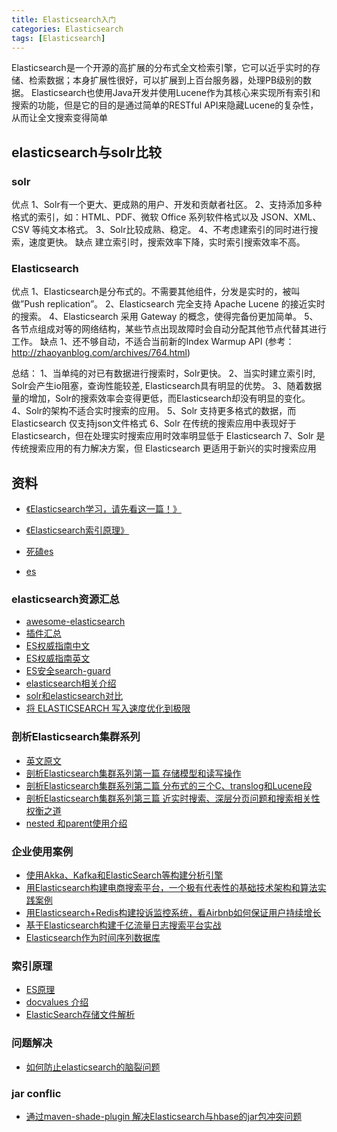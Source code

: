 ```yaml
---
title: Elasticsearch入门
categories: Elasticsearch
tags: [Elasticsearch]
---
```


 Elasticsearch是一个开源的高扩展的分布式全文检索引擎，它可以近乎实时的存储、检索数据；本身扩展性很好，可以扩展到上百台服务器，处理PB级别的数据。 
Elasticsearch也使用Java开发并使用Lucene作为其核心来实现所有索引和搜索的功能，但是它的目的是通过简单的RESTful API来隐藏Lucene的复杂性，从而让全文搜索变得简单

## elasticsearch与solr比较

### solr
优点
1、Solr有一个更大、更成熟的用户、开发和贡献者社区。
2、支持添加多种格式的索引，如：HTML、PDF、微软 Office 系列软件格式以及 JSON、XML、CSV 等纯文本格式。
3、Solr比较成熟、稳定。
4、不考虑建索引的同时进行搜索，速度更快。
缺点
建立索引时，搜索效率下降，实时索引搜索效率不高。

<!-- more -->

### Elasticsearch
优点
1、Elasticsearch是分布式的。不需要其他组件，分发是实时的，被叫做”Push replication”。
2、Elasticsearch 完全支持 Apache Lucene 的接近实时的搜索。
4、Elasticsearch 采用 Gateway 的概念，使得完备份更加简单。
5、各节点组成对等的网络结构，某些节点出现故障时会自动分配其他节点代替其进行工作。
缺点
1、还不够自动，不适合当前新的Index Warmup API (参考：http://zhaoyanblog.com/archives/764.html)

总结：
1、当单纯的对已有数据进行搜索时，Solr更快。
2、当实时建立索引时, Solr会产生io阻塞，查询性能较差, Elasticsearch具有明显的优势。
3、随着数据量的增加，Solr的搜索效率会变得更低，而Elasticsearch却没有明显的变化。
4、Solr的架构不适合实时搜索的应用。
5、Solr 支持更多格式的数据，而 Elasticsearch 仅支持json文件格式
6、Solr 在传统的搜索应用中表现好于 Elasticsearch，但在处理实时搜索应用时效率明显低于 Elasticsearch
7、Solr 是传统搜索应用的有力解决方案，但 Elasticsearch 更适用于新兴的实时搜索应用  

## 资料

- [《Elasticsearch学习，请先看这一篇！》](https://blog.csdn.net/laoyang360/article/details/52244917)
- [《Elasticsearch索引原理》](https://blog.csdn.net/cyony/article/details/65437708)

- [死磕es](https://blog.csdn.net/column/details/deep-elasticsearch.html)

- [es](https://blog.csdn.net/laoyang360/article/details/79293493)





### elasticsearch资源汇总

- [awesome-elasticsearch](https://github.com/dzharii/awesome-elasticsearch)
- [插件汇总](http://my.oschina.net/secisland/blog/636213)
- [ES权威指南中文](http://es.xiaoleilu.com/)
- [ES权威指南英文](https://www.elastic.co/guide/en/elasticsearch/guide/current/getting-started.html)
- [ES安全search-guard](https://github.com/floragunncom/search-guard)
- [elasticsearch相关介绍](http://www.searchtech.pro/)
- [solr和elasticsearch对比](https://thinkbiganalytics.com/solr-vs-elastic-search/)
- [将 ELASTICSEARCH 写入速度优化到极限](https://www.easyice.cn/archives/207)



### 剖析Elasticsearch集群系列

- [英文原文](http://insightdataengineering.com/blog/elasticsearch-crud/)
- [剖析Elasticsearch集群系列第一篇 存储模型和读写操作](http://www.infoq.com/cn/articles/analysis-of-elasticsearch-cluster-part01?utm_campaign=rightbar_v2&utm_source=infoq&utm_medium=articles_link&utm_content=link_text)
- [剖析Elasticsearch集群系列第二篇 分布式的三个C、translog和Lucene段](http://www.infoq.com/cn/articles/anatomy-of-an-elasticsearch-cluster-part02)
- [剖析Elasticsearch集群系列第三篇 近实时搜索、深层分页问题和搜索相关性权衡之道](http://www.infoq.com/cn/articles/anatomy-of-an-elasticsearch-cluster-part03?utm_campaign=rightbar_v2&utm_source=infoq&utm_medium=articles_link&utm_content=link_text) 
- [nested 和parent使用介绍](https://segmentfault.com/a/1190000002803966) 

### 企业使用案例

- [使用Akka、Kafka和ElasticSearch等构建分析引擎](http://www.infoq.com/cn/articles/use-akka-kafka--build-analysis-engine?utm_source=infoq&utm_medium=related_content_link&utm_campaign=relatedContent_articles_clk)
- [用Elasticsearch构建电商搜索平台，一个极有代表性的基础技术架构和算法实践案例](http://chuansong.me/n/690173551706)
- [用Elasticsearch+Redis构建投诉监控系统，看Airbnb如何保证用户持续增长](http://h2ex.com/1584) 
- [基于Elasticsearch构建千亿流量日志搜索平台实战](http://www.10tiao.com/html/175/201707/2653548856/1.html)
- [Elasticsearch作为时间序列数据库](http://blog.csdn.net/jiao_fuyou/article/details/49663687)

### 索引原理

- [ES原理](http://www.shaheng.me/blog/2015/06/elasticsearch--.html)
- [docvalues 介绍](http://qindongliang.iteye.com/blog/2297280)
- [ElasticSearch存储文件解析](https://www.elastic.co/blog/found-dive-into-elasticsearch-storage)

### 问题解决

- [如何防止elasticsearch的脑裂问题](https://segmentfault.com/a/1190000004504225)

### jar conflic

- [通过maven-shade-plugin 解决Elasticsearch与hbase的jar包冲突问题](http://blog.csdn.net/sunshine920103/article/details/51659936)